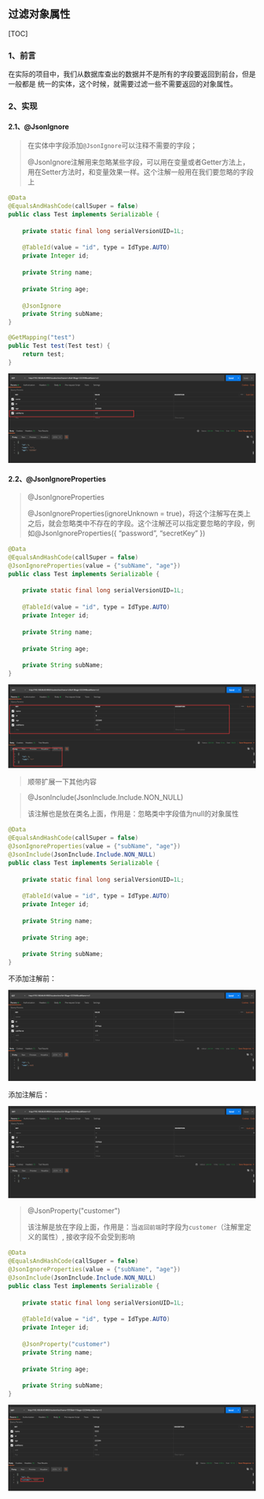 ## 过滤对象属性

[TOC]

### 1、前言

在实际的项目中，我们从数据库查出的数据并不是所有的字段要返回到前台，但是一般都是 统一的实体，这个时候，就需要过滤一些不需要返回的对象属性。

### 2、实现

#### 2.1、@JsonIgnore

> 在实体中字段添加`@JsonIgnore`可以注释不需要的字段；
>
> @JsonIgnore注解用来忽略某些字段，可以用在变量或者Getter方法上，用在Setter方法时，和变量效果一样。这个注解一般用在我们要忽略的字段上

~~~java
@Data
@EqualsAndHashCode(callSuper = false)
public class Test implements Serializable {

    private static final long serialVersionUID=1L;

    @TableId(value = "id", type = IdType.AUTO)
    private Integer id;

    private String name;

    private String age;

    @JsonIgnore
    private String subName;
}
~~~

~~~java
@GetMapping("test")
public Test test(Test test) {
    return test;
}
~~~

![1601434307268](%E8%BF%87%E6%BB%A4%E5%AF%B9%E8%B1%A1%E5%B1%9E%E6%80%A7.assets/1601434307268.png)

#### 2.2、@JsonIgnoreProperties

>@JsonIgnoreProperties
>
>@JsonIgnoreProperties(ignoreUnknown = true)，将这个注解写在类上之后，就会忽略类中不存在的字段。这个注解还可以指定要忽略的字段，例如@JsonIgnoreProperties({ “password”, “secretKey” })

~~~java
@Data
@EqualsAndHashCode(callSuper = false)
@JsonIgnoreProperties(value = {"subName", "age"})
public class Test implements Serializable {

    private static final long serialVersionUID=1L;

    @TableId(value = "id", type = IdType.AUTO)
    private Integer id;

    private String name;

    private String age;

    private String subName;
}
~~~

![1601434991063](%E8%BF%87%E6%BB%A4%E5%AF%B9%E8%B1%A1%E5%B1%9E%E6%80%A7.assets/1601434991063.png)

> 顺带扩展一下其他内容

> @JsonInclude(JsonInclude.Include.NON_NULL)
>
> 该注解也是放在类名上面，作用是：忽略类中字段值为null的对象属性

~~~java
@Data
@EqualsAndHashCode(callSuper = false)
@JsonIgnoreProperties(value = {"subName", "age"})
@JsonInclude(JsonInclude.Include.NON_NULL)
public class Test implements Serializable {

    private static final long serialVersionUID=1L;

    @TableId(value = "id", type = IdType.AUTO)
    private Integer id;

    private String name;

    private String age;

    private String subName;
}

~~~

不添加注解前：

![1601436153373](%E8%BF%87%E6%BB%A4%E5%AF%B9%E8%B1%A1%E5%B1%9E%E6%80%A7.assets/1601436153373.png)

添加注解后：

![1601436203845](%E8%BF%87%E6%BB%A4%E5%AF%B9%E8%B1%A1%E5%B1%9E%E6%80%A7.assets/1601436203845.png)

> @JsonProperty("customer")
>
> 该注解是放在字段上面，作用是：当`返回前端`时字段为`customer`（注解里定义的属性）, 接收字段不会受到影响

~~~java
@Data
@EqualsAndHashCode(callSuper = false)
@JsonIgnoreProperties(value = {"subName", "age"})
@JsonInclude(JsonInclude.Include.NON_NULL)
public class Test implements Serializable {

    private static final long serialVersionUID=1L;

    @TableId(value = "id", type = IdType.AUTO)
    private Integer id;

    @JsonProperty("customer")
    private String name;

    private String age;

    private String subName;
}
~~~

![1601436463919](%E8%BF%87%E6%BB%A4%E5%AF%B9%E8%B1%A1%E5%B1%9E%E6%80%A7.assets/1601436463919.png)